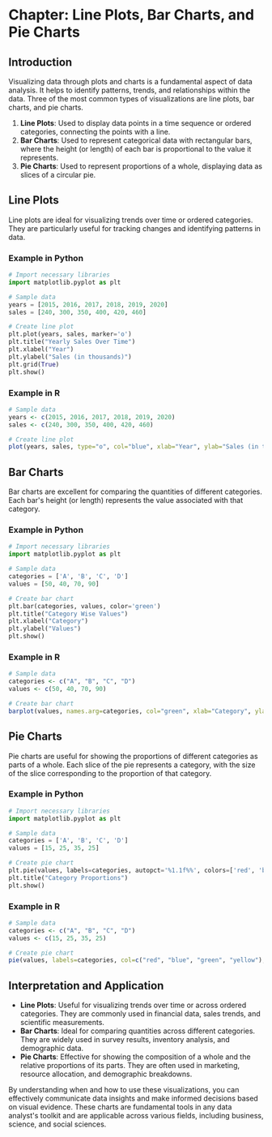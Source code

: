 # Chapter: Line Plots, Bar Charts, and Pie Charts

## Introduction

Visualizing data through plots and charts is a fundamental aspect of data analysis. It helps to identify patterns, trends, and relationships within the data. Three of the most common types of visualizations are line plots, bar charts, and pie charts.

1. **Line Plots**: Used to display data points in a time sequence or ordered categories, connecting the points with a line.
2. **Bar Charts**: Used to represent categorical data with rectangular bars, where the height (or length) of each bar is proportional to the value it represents.
3. **Pie Charts**: Used to represent proportions of a whole, displaying data as slices of a circular pie.

## Line Plots

Line plots are ideal for visualizing trends over time or ordered categories. They are particularly useful for tracking changes and identifying patterns in data.

### Example in Python

```python
# Import necessary libraries
import matplotlib.pyplot as plt

# Sample data
years = [2015, 2016, 2017, 2018, 2019, 2020]
sales = [240, 300, 350, 400, 420, 460]

# Create line plot
plt.plot(years, sales, marker='o')
plt.title("Yearly Sales Over Time")
plt.xlabel("Year")
plt.ylabel("Sales (in thousands)")
plt.grid(True)
plt.show()
```

### Example in R

```r
# Sample data
years <- c(2015, 2016, 2017, 2018, 2019, 2020)
sales <- c(240, 300, 350, 400, 420, 460)

# Create line plot
plot(years, sales, type="o", col="blue", xlab="Year", ylab="Sales (in thousands)", main="Yearly Sales Over Time")
```

## Bar Charts

Bar charts are excellent for comparing the quantities of different categories. Each bar's height (or length) represents the value associated with that category.

### Example in Python

```python
# Import necessary libraries
import matplotlib.pyplot as plt

# Sample data
categories = ['A', 'B', 'C', 'D']
values = [50, 40, 70, 90]

# Create bar chart
plt.bar(categories, values, color='green')
plt.title("Category Wise Values")
plt.xlabel("Category")
plt.ylabel("Values")
plt.show()
```

### Example in R

```r
# Sample data
categories <- c("A", "B", "C", "D")
values <- c(50, 40, 70, 90)

# Create bar chart
barplot(values, names.arg=categories, col="green", xlab="Category", ylab="Values", main="Category Wise Values")
```

## Pie Charts

Pie charts are useful for showing the proportions of different categories as parts of a whole. Each slice of the pie represents a category, with the size of the slice corresponding to the proportion of that category.

### Example in Python

```python
# Import necessary libraries
import matplotlib.pyplot as plt

# Sample data
categories = ['A', 'B', 'C', 'D']
values = [15, 25, 35, 25]

# Create pie chart
plt.pie(values, labels=categories, autopct='%1.1f%%', colors=['red', 'blue', 'green', 'yellow'])
plt.title("Category Proportions")
plt.show()
```

### Example in R

```r
# Sample data
categories <- c("A", "B", "C", "D")
values <- c(15, 25, 35, 25)

# Create pie chart
pie(values, labels=categories, col=c("red", "blue", "green", "yellow"), main="Category Proportions")
```

## Interpretation and Application

- **Line Plots**: Useful for visualizing trends over time or across ordered categories. They are commonly used in financial data, sales trends, and scientific measurements.
- **Bar Charts**: Ideal for comparing quantities across different categories. They are widely used in survey results, inventory analysis, and demographic data.
- **Pie Charts**: Effective for showing the composition of a whole and the relative proportions of its parts. They are often used in marketing, resource allocation, and demographic breakdowns.

By understanding when and how to use these visualizations, you can effectively communicate data insights and make informed decisions based on visual evidence. These charts are fundamental tools in any data analyst's toolkit and are applicable across various fields, including business, science, and social sciences.
